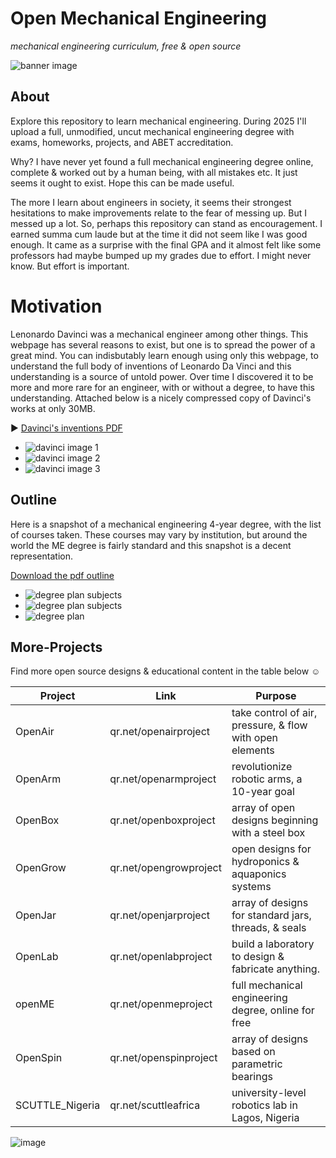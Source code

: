 # Open Mechanical Engineering
_mechanical engineering curriculum, free & open source_

![banner image](img/img_banner.jpg)

##  About

Explore this repository to learn mechanical engineering.  During 2025 I'll upload a full, unmodified, uncut mechanical engineering degree with exams, homeworks, projects, and ABET accreditation.

Why? I have never yet found a full mechanical engineering degree online, complete & worked out by a human being, with all mistakes etc.  It just seems it ought to exist.  Hope this can be made useful.

The more I learn about engineers in society, it seems their strongest hesitations to make improvements relate to the fear of messing up.  But I messed up a lot.  So, perhaps this repository can stand as encouragement.  I earned summa cum laude but at the time it did not seem like I was good enough.  It came as a surprise with the final GPA and it almost felt like some professors had maybe bumped up my grades due to effort.  I might never know.  But effort is important.

# Motivation

Lenonardo Davinci was a mechanical engineer among other things.  This webpage has several reasons to exist, but one is to spread the power of a great mind.  You can indisbutably learn enough using only this webpage, to understand the full body of inventions of Leonardo Da Vinci and this understanding is a source of untold power.  Over time I discovered it to be more and more rare for an engineer, with or without a degree, to have this understanding.   Attached below is a nicely compressed copy of Davinci's works at only 30MB.


► [Davinci's inventions PDF](https://lobfile.com/file/U7LRr5QU.pdf)

- ![davinci image 1](/img/img_davinci1.jpg)
- ![davinci image 2](/img/img_davinci2.jpg)
- ![davinci image 3](/img/img_davinci3.jpg)

## Outline

Here is a snapshot of a mechanical engineering 4-year degree, with the list of courses taken.  These courses may vary by institution, but around the world the ME degree is fairly standard and this snapshot is a decent representation.

[Download the pdf outline](https://raw.githubusercontent.com/dmalawey/openME/main/docs/2014_toyotaProblemSolving.pdf)

- ![degree plan subjects](img/img_subjects1.jpg)
- ![degree plan subjects](img/img_subjects2.jpg)
- ![degree plan](img/img_degreePlan.jpg)
  
## More-Projects

Find more open source designs & educational content in the table below ☺

| Project | Link | Purpose | 
| --------------- | ---------------------- | -------------------------------------------------------- | 
| OpenAir | qr.net/openairproject | take control of air, pressure, & flow with open elements | 
| OpenArm | qr.net/openarmproject | revolutionize robotic arms, a 10-year goal | 
| OpenBox | qr.net/openboxproject | array of open designs beginning with a steel box | 
| OpenGrow | qr.net/opengrowproject | open designs for hydroponics & aquaponics systems | 
| OpenJar | qr.net/openjarproject | array of designs for standard jars, threads, & seals | 
| OpenLab | qr.net/openlabproject | build a laboratory to design & fabricate anything. |
| openME | qr.net/openmeproject | full mechanical engineering degree, online for free | 
| OpenSpin | qr.net/openspinproject | array of designs based on parametric bearings | 
| SCUTTLE_Nigeria | qr.net/scuttleafrica | university-level robotics lab in Lagos, Nigeria |
![image](https://github.com/user-attachments/assets/e4d04743-5e4c-48f7-a0f3-ab37fc1a2651)

